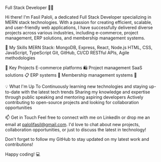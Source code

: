 Full Stack Developer 👨‍💻

Hi there! I'm Fasil Paloli, a dedicated Full Stack Developer specializing in MERN stack technologies. With a passion for creating efficient, scalable, and user-friendly web applications, I have successfully delivered diverse projects across various industries, including e-commerce, project management, ERP solutions, and membership management systems.

🔧 My Skills
MERN Stack: MongoDB, Express, React, Node.js
HTML, CSS, JavaScript, TypeScript
Git, GitHub, CI/CD
RESTful APIs, 
Agile methodologies

🌟 Key Projects
E-commerce platforms 🛍️
Project management SaaS solutions 📋
ERP systems 🏢
Membership management systems 🤝

💡 What I'm Up To
Continuously learning new technologies and staying up-to-date with the latest tech trends
Sharing my knowledge and expertise through public speaking and mentoring aspiring developers
Actively contributing to open-source projects and looking for collaboration opportunities

📫 Get in Touch
Feel free to connect with me on LinkedIn or drop me an email at palolifasil@gmail.com. I'd love to chat about new projects, collaboration opportunities, or just to discuss the latest in technology!

Don't forget to follow my GitHub to stay updated on my latest work and contributions!

Happy coding! 💻
